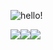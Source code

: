 

![hello!](https://user-images.githubusercontent.com/62843819/192885578-70e2e3fb-d50c-45aa-ae47-cb1487870fbf.png)


<div style="display: flex; flex-direction: row;" align=center >
  <a href="https://ziraserrano.netlify.app/" target="_blank">
    <img src="https://img.shields.io/badge/%E2%99%A1-%20%20portfolio-%23d2d8ff"/>
  </a>
  <a href="https://www.linkedin.com/zira-serrano" target="_blank">
    <img src="https://img.shields.io/badge/%E2%99%A1-%20linkedin-%23d2d8ff"/>
  </a>
  <a href="https://twitter.com/zira_serrano" target="_blank">
    <img src="https://img.shields.io/badge/%E2%99%A1-%20twitter-%23d2d8ff"/>
  </a>
</div>
